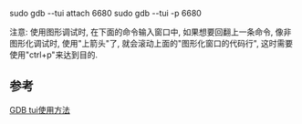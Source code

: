 
sudo gdb --tui attach 6680
sudo gdb --tui -p 6680

注意: 使用图形调试时, 在下面的命令输入窗口中, 如果想要回翻上一条命令, 
像非图形化调试时, 使用"上箭头"了, 就会滚动上面的"图形化窗口的代码行",
这时需要使用"ctrl+p"来达到目的.

## 参考

[GDB tui使用方法](https://blog.csdn.net/weixin_34150503/article/details/91681008)